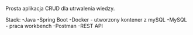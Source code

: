 Prosta aplikacja CRUD dla utrwalenia wiedzy.

Stack:
-Java
-Spring Boot
-Docker - utworzony kontener z mySQL
-MySQL - praca workbench
-Postman
-REST API